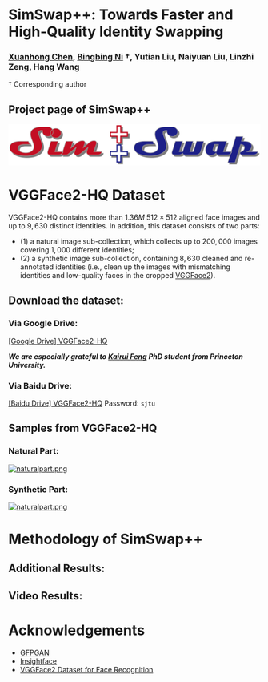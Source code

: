 # SimSwap++: Towards Faster and High-Quality Identity Swapping
### [Xuanhong Chen](https://scholar.google.com/citations?user=UuCqlfEAAAAJ&hl=en), [Bingbing Ni](https://scholar.google.com/citations?user=V9W87PYAAAAJ&hl=en) $\dagger$, Yutian Liu, Naiyuan Liu, Linzhi Zeng, Hang Wang
$\dagger$ Corresponding author

## Project page of SimSwap++


[![logo](/docs/img/logo.png)](https://github.com/neuralchen/SimSwapPlusPlus)

# VGGFace2-HQ Dataset
VGGFace2-HQ contains more than $1.36M$ $512 \times 512$ aligned
face images and up to $9, 630$ distinct identities. In addition, this dataset
consists of two parts:
- (1) a natural image sub-collection, which collects up to $200, 000$ images covering $1, 000$ different identities;
- (2) a synthetic image sub-collection, containing $8, 630$ cleaned and re-annotated identities (i.e., clean up the images with mismatching identities and low-quality faces in the cropped [VGGFace2](https://github.com/ox-vgg/vgg_face2)).

## Download the dataset:
<!-- ***Limited by the capacity of the cloud disk, we divided the dataset into two parts*** -->

### Via Google Drive:

[[Google Drive]  VGGFace2-HQ](https://drive.google.com/drive/folders/1ZHy7jrd6cGb2lUa4qYugXe41G_Ef9Ibw?usp=sharing)

<!-- [[Google Drive]  VGGFace2-HQ Part2 (89GB)](https://drive.google.com/drive/folders/1ZHy7jrd6cGb2lUa4qYugXe41G_Ef9Ibw?usp=sharing) -->

***We are especially grateful to [Kairui Feng](https://scholar.google.com.hk/citations?user=4N5hE8YAAAAJ&hl=zh-CN) PhD student from Princeton University.***

### Via Baidu Drive:

[[Baidu Drive] VGGFace2-HQ](https://pan.baidu.com/s/1LwPFhgbdBj5AeoPTXgoqDw) Password: ```sjtu```

<!-- [[Baidu Drive] VGGFace2-HQ Part2 (89GB)](https://pan.baidu.com/s/1LwPFhgbdBj5AeoPTXgoqDw) Password: ```sjtu``` -->

## Samples from VGGFace2-HQ

### Natural Part:

[![naturalpart.png](/docs/img/naturalpart.png)](https://github.com/neuralchen/SimSwapPlusPlus)

### Synthetic Part:

[![naturalpart.png](/docs/img/naturalpart.png)](https://github.com/neuralchen/SimSwapPlusPlus)

# Methodology of SimSwap++
## Additional Results:


## Video Results:




# Acknowledgements

<!--ts-->
* [GFPGAN](https://github.com/TencentARC/GFPGAN)
* [Insightface](https://github.com/deepinsight/insightface)
* [VGGFace2 Dataset for Face Recognition](https://github.com/ox-vgg/vgg_face2)
<!--te-->